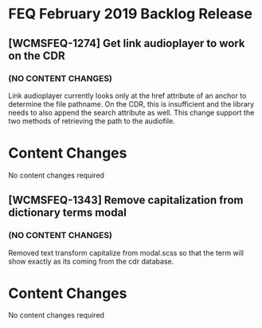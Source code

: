# FEQ February 2019 Backlog Release

## [WCMSFEQ-1274] Get link audioplayer to work on the CDR
### (NO CONTENT CHANGES)

Link audioplayer currently looks only at the href attribute of an anchor to determine the file pathname. On the CDR, this is insufficient and the library needs to also append the search attribute as well. This change support the two methods of retrieving the path to the audiofile.

# Content Changes
No content changes required

## [WCMSFEQ-1343] Remove capitalization from dictionary terms modal
### (NO CONTENT CHANGES)

Removed text transform capitalize from modal.scss so that the term will show exactly as its coming from the cdr database.

# Content Changes
No content changes required